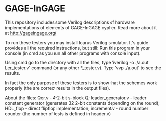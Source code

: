 # GAGE-InGAGE
This repository includes some Verilog descriptions of hardware implementations of elements of GAGE-InGAGE cypher. Read more about it at http://gageingage.org/

To run these testers you may install Icarus Verilog simulator. It's guide provides all the required instructions, but still:
Run this program in your console (in cmd as you run all other programs with console input).

Using cmd go to the directory with all the files, type 'iverilog -o ./a.out Ler_tester.v' command (or any other *_tester.v).
Type 'vvp ./a.out' to see the results.

In fact the only purpose of these testers is to show that the schemes work properly (the are correct results in the output files).


About the files:
Qer.v - 4-2-bit s-block Q;
leader_generator.v - leader constant generator (generates 32 2-bit constants depending on the round);
HDL_flop - direct flipflop implementation;
increment.v - round number counter (the number of tests is defined in header.v).
